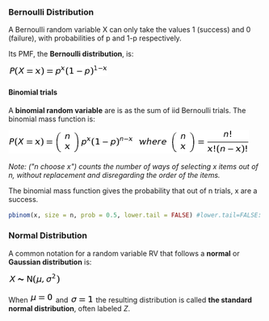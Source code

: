 
### Bernoulli Distribution

A  Bernoulli random variable X can only take the values 1 (success) and 0 (failure), with probabilities of p and 1-p respectively.

Its PMF, the **Bernoulli distribution**, is:

![bernoulli](equations/bernoulli.png?raw=true)


#### Binomial trials

A **binomial random variable** are is as the sum of iid Bernoulli trials. The binomial mass function is:

![bernoulliTrials](equations/bernoulliTrials.png?raw=true)

_Note: ("n choose x") counts the number of ways of selecting x items out of n,
 without replacement and disregarding the order of the items._
 
The binomial mass function gives the probability that out of n trials, x are a success.

```r
pbinom(x, size = n, prob = 0.5, lower.tail = FALSE) #lower.tail=FALSE: P(X>x)
```


### Normal Distribution

A common notation for a random variable RV that follows a **normal** or **Gaussian distribution** is: 

![normalDist](equations/normalDist.png?raw=true)

When ![stdMu](equations/stdMu.png?raw=true) and ![stdSigma](equations/stdSigma.png?raw=true) the resulting distribution is called **the standard normal distribution**, often labeled _Z_.